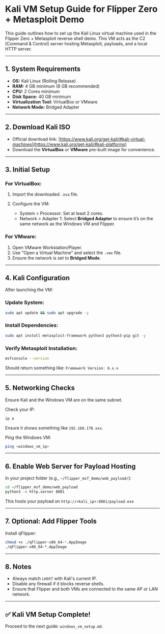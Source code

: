# Kali VM Setup Guide for Flipper Zero + Metasploit Demo

This guide outlines how to set up the Kali Linux virtual machine used in the Flipper Zero + Metasploit reverse shell demo. This VM acts as the C2 (Command & Control) server hosting Metasploit, payloads, and a local HTTP server.

---

## 1. System Requirements

* **OS:** Kali Linux (Rolling Release)
* **RAM:** 4 GB minimum (8 GB recommended)
* **CPU:** 2 Cores minimum
* **Disk Space:** 40 GB minimum
* **Virtualization Tool:** VirtualBox or VMware
* **Network Mode:** Bridged Adapter

---

## 2. Download Kali ISO

* Official download link: [https://www.kali.org/get-kali/#kali-virtual-machines](https://www.kali.org/get-kali/#kali-platforms)
* Download the **VirtualBox** or **VMware** pre-built image for convenience.

---

## 3. Initial Setup

### For VirtualBox:

1. Import the downloaded `.ova` file.
2. Configure the VM:

   * System > Processor: Set at least 2 cores.
   * Network > Adapter 1: Select **Bridged Adapter** to ensure it’s on the same network as the Windows VM and Flipper.

### For VMware:

1. Open VMware Workstation/Player.
2. Use "Open a Virtual Machine" and select the `.vmx` file.
3. Ensure the network is set to **Bridged Mode**.

---

## 4. Kali Configuration

After launching the VM:

### Update System:

```bash
sudo apt update && sudo apt upgrade -y
```

### Install Dependencies:

```bash
sudo apt install metasploit-framework python3 python3-pip git -y
```

### Verify Metasploit Installation:

```bash
msfconsole --version
```

Should return something like: `Framework Version: 6.x.x`

---

## 5. Networking Checks

Ensure Kali and the Windows VM are on the same subnet.

Check your IP:

```bash
ip a
```

Ensure it shows something like `192.168.178.xxx`.

Ping the Windows VM:

```bash
ping <windows_vm_ip>
```

---

## 6. Enable Web Server for Payload Hosting

In your project folder (e.g., `~/flipper_msf_demo/web_payload/`):

```bash
cd ~/flipper_msf_demo/web_payload
python3 -m http.server 8081
```

This hosts your payload on `http://<kali_ip>:8081/payload.exe`

---

## 7. Optional: Add Flipper Tools

Install qFlipper:

```bash
chmod +x ./qFlipper-x86_64-*.AppImage
./qFlipper-x86_64-*.AppImage
```

---

## 8. Notes

* Always match `LHOST` with Kali's current IP.
* Disable any firewall if it blocks reverse shells.
* Ensure that Flipper and both VMs are connected to the same AP or LAN network.

---

## ✅ Kali VM Setup Complete!

Proceed to the next guide: `windows_vm_setup.md`.
